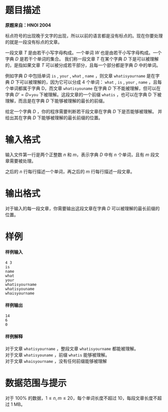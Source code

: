 
# 题目描述

**原题来自：HNOI 2004**

标点符号的出现晚于文字的出现，所以以前的语言都是没有标点的。现在你要处理的就是一段没有标点的文章。

一段文章 $T$ 是由若干小写字母构成。一个单词 $W$ 也是由若干小写字母构成。一个字典 $D$ 是若干个单词的集合。 我们称一段文章 $T$ 在某个字典 $D$ 下是可以被理解的，是指如果文章 $T$ 可以被分成若干部分，且每一个部分都是字典 $D$ 中的单词。

例如字典 $D$ 中包括单词 `is` ,  `your` ,  `what` ,  `name` ，则文章 `whatisyourname` 是在字典 $D$ 下可以被理解的，因为它可以分成 4 个单词： `what` ,  `is` ,  `your` ,  `name` ，且每个单词都属于字典 D，而文章 `whatisyouname` 在字典 $D$ 下不能被理解，但可以在字典 $D’=D+$`you` 下被理解。这段文章的一个前缀 `whatis` ，也可以在字典 D 下被理解，而且是在字典 $D$ 下能够被理解的最长的前缀。

给定一个字典 $D$ ，你的程序需要判断若干段文章在字典 $D$ 下是否能够被理解。 并给出其在字典 $D$ 下能够被理解的最长前缀的位置。

# 输入格式

输入文件第一行是两个正整数 $n$ 和 $m$，表示字典 $D$ 中有 $n$ 个单词，且有 $m$ 段文章需要被处理。

之后的 $n$ 行每行描述一个单词，再之后的 $m$ 行每行描述一段文章。

# 输出格式

对于输入的每一段文章，你需要输出这段文章在字典 $D$ 可以被理解的最长前缀的位置。

# 样例

#### 样例输入
```plain
4 3
is
name
what
your
whatisyourname
whatisyouname
whaisyourname
```
#### 样例输出
```plain
14
6
0 
```
#### 样例解释
对于文章 `whatisyourname` ，整段文章 `whatisyourname` 都能被理解。  
对于文章 `whatisyouname` ，前缀 `whatis` 能够被理解。  
对于文章 `whaisyourname` ，没有任何前缀能够被理解

# 数据范围与提示

对于 $100\%$ 的数据，$1\le n, m\le 20$，每个单词长度不超过 $10$，每段文章长度不超过 $1$ MB。

